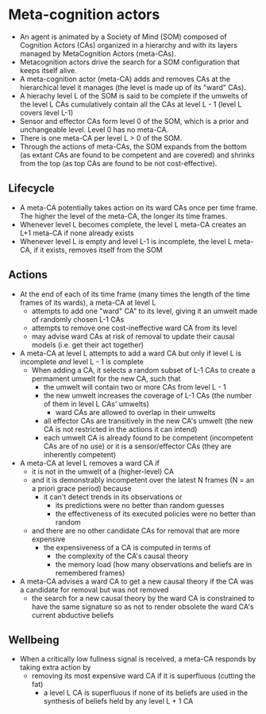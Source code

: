 # Meta-cognition actors

* An agent is animated by a Society of Mind (SOM) composed of Cognition Actors (CAs) organized in a hierarchy and with its layers managed by MetaCognition Actors (meta-CAs).
* Metacognition actors drive the search for a SOM configuration that keeps itself alive.
* A meta-cognition actor (meta-CA) adds and removes CAs at the hierarchical level it manages (the level is made up of its "ward" CAs).
* A hierachy level L of the SOM is said to be complete if the umwelts of the level L CAs cumulatively contain all the CAs at level L - 1  (level L covers level L-1)
* Sensor and effector CAs form level 0 of the SOM, which is a prior and unchangeable level. Level 0 has no meta-CA.
* There is one meta-CA per level L > 0 of the SOM.
* Through the actions of meta-CAs, the SOM expands from the bottom (as extant CAs are found to be competent and are covered) and shrinks from the top (as top CAs are found to be not cost-effective).

## Lifecycle

* A meta-CA potentially takes action on its ward CAs once per time frame. The higher the level of the meta-CA, the longer its time frames.
* Whenever level L becomes complete, the level L meta-CA creates an L+1 meta-CA if none already exists
* Whenever level L is empty and level L-1 is incomplete, the level L meta-CA, if it exists, removes itself from the SOM

## Actions

* At the end of each of its time frame (many times the length of the time frames of its wards), a meta-CA at level L
  * attempts to add one "ward" CA" to its level, giving it an umwelt made of randomly chosen L-1 CAs
  * attempts to remove one cost-ineffective ward CA from its level
  * may advise ward CAs at risk of removal to update their causal models (i.e. get their act together)
* A meta-CA at level L attempts to add a ward CA but only if level L is incomplete *and* level L - 1 is complete
  * When adding a CA, it selects a random subset of L-1 CAs to create a permament umwelt for the new CA, such that
    * the umwelt will contain two or more CAs from level L - 1
    * the new umwelt increases the coverage of L-1 CAs (the number of them in level L CAs' umwelts)
      * ward CAs are allowed to overlap in their umwelts
    * all effector CAs are transitively in the new CA's umwelt (the new CA is not restricted in the actions it can intend)
    * each umwelt CA is already found to be competent (incompetent CAs are of no use) or it is a sensor/effector CAs (they are inherently competent)
* A meta-CA at level L removes a ward CA if
  * it is not in the umwelt of a (higher-level) CA
  * and it is demonstrably incompetent over the latest N frames (N = an a priori grace period) because
    * it can't detect trends in its observations or
      * its predictions were no better than random guesses
      * the effectiveness of its executed policies were no better than random
  * and there are no other candidate CAs for removal that are more expensive
    * the expensiveness of a CA is computed in terms of
      * the complexity of the CA's causal theory
      * the memory load (how many observations and beliefs are in remembered frames)
* A meta-CA advises a ward CA to get a new causal theory if the CA was a candidate for removal but was not removed
  * the search for a new causal theory by the ward CA is constrained to have the same signature so as not to render obsolete the ward CA's current abductive beliefs

## Wellbeing

* When a critically low fullness signal is received, a meta-CA responds by taking extra action by
  * removing its most expensive ward CA if it is superfluous (cutting the fat)
    * a level L CA is superfluous if none of its beliefs are used in the synthesis of beliefs held by any level L + 1 CA
